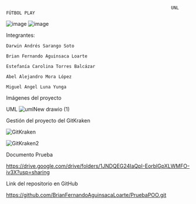 
                                                                   UNL FÚTBOL PLAY 
                    
  ![image](https://github.com/BrianFernandoAguinsacaLoarte/PruebaPOO/assets/131829158/6f451f7e-a1d3-447c-a3bc-e1c100745571)
  ![image](https://github.com/BrianFernandoAguinsacaLoarte/PruebaPOO/assets/131829158/016c81ef-c3d4-4862-8275-2ceebd9cb3b2)



                                              
Integrantes:
  
    Darwin Andrés Sarango Soto
  
    Brian Fernando Aguinsaca Loarte
  
    Estefanía Carolina Torres Balcázar
  
    Abel Alejandro Mora López
    
    Miguel Angel Luna Yunga 

Imágenes del proyecto
  
  UML
  ![umlNew drawio (1)](https://github.com/BrianFernandoAguinsacaLoarte/PruebaPOO/assets/131829158/a9eb638f-42d3-43da-9af7-a12e0fe07ace)

 
 Gestión del proyecto del GitKraken
 
 ![GitKraken](https://github.com/BrianFernandoAguinsacaLoarte/PruebaPOO/assets/133794609/701772b3-8657-4a64-9192-9dde0835f2de)
 
 ![GitKraken2](https://github.com/BrianFernandoAguinsacaLoarte/PruebaPOO/assets/133794609/9a8a659c-ff08-4c61-af17-1106c5a144fe)
 
 Documento Prueba 
 
 https://drive.google.com/drive/folders/1JNDQEG24IaQpI-EorblGpXLWMFO-iv3X?usp=sharing 
 
 Link del repositorio en GitHub
 
 https://github.com/BrianFernandoAguinsacaLoarte/PruebaPOO.git
